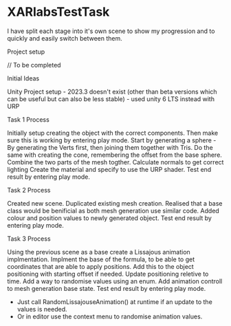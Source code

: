 # XARlabsTestTask

I have split each stage into it's own scene to show my progression and to quickly and easily switch between them.

Project setup

// To be completed


Initial Ideas

Unity Project setup - 2023.3 doesn't exist (other than beta versions which can be useful but can also be less stable) - used unity 6 LTS instead with URP


Task 1 Process

Initially setup creating the object with the correct components. 
Then make sure this is working by entering play mode.
Start by generating a sphere - By generating the Verts first, then joining them together with Tris.
Do the same with creating the cone, remembering the offset from the base sphere.
Combine the two parts of the mesh togther.
Calculate normals to get correct lighting
Create the material and specify to use the URP shader.
Test end result by entering play mode.


Task 2 Process

Created new scene.
Duplicated existing mesh creation.
Realised that a base class would be benificial as both mesh generation use similar code.
Added colour and position values to newly generated object.
Test end result by entering play mode.


Task 3 Process

Using the previous scene as a base create a Lissajous animation implmentation.
Implment the base of the formula, to be able to get coordinates that are able to apply positions.
Add this to the object positioning with starting offset if needed.
Update positioning reletive to time.
Add a way to randomise values using an enum.
Add animation controll to mesh generation base state.
Test end result by entering play mode.
- Just call RandomLissajouseAnimation() at runtime if an update to the values is needed.
- Or in editor use the context menu to randomise animation values.

